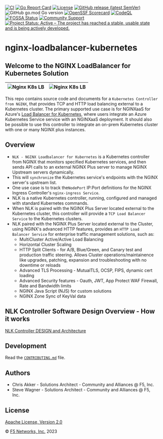 <!-- markdownlint-disable-next-line first-line-h1 -->
[![CI](https://github.com/nginx/nginx-loadbalancer-kubernetes/actions/workflows/build-test.yml/badge.svg)](https://github.com/nginx/nginx-loadbalancer-kubernetess/actions/workflows/build-test.yml)
[![Go Report Card](https://goreportcard.com/badge/github.com/nginx/nginx-loadbalancer-kubernetes)](https://goreportcard.com/report/github.com/nginx/nginx-loadbalancer-kubernetes)
[![License](https://img.shields.io/badge/License-Apache%202.0-blue.svg)](https://opensource.org/licenses/Apache-2.0)
[![GitHub release (latest SemVer)](https://img.shields.io/github/v/release/nginx/nginx-loadbalancer-kubernetes?logo=github&sort=semver)](https://github.com/nginx/nginx-loadbalancer-kubernetes/releases/latest) ![GitHub go.mod Go version](https://img.shields.io/github/go-mod/go-version/nginx/nginx-loadbalancer-kubernetes?logo=go)
[![OpenSSF Scorecard](https://api.securityscorecards.dev/projects/github.com/nginx/nginx-loadbalancer-kubernetes/badge)](https://api.securityscorecards.dev/projects/github.com/nginx/nginx-loadbalancer-kubernetes)
[![CodeQL](https://github.com/nginx/nginx-loadbalancer-kubernetes/workflows/codeql.yml/badge.svg?branch=main&event=push)](https://github.com/nginx/nginx-loadbalancer-kubernetes/actions/codeql.yml)
[![FOSSA Status](https://app.fossa.com/api/projects/git%2Bgithub.com%2Fnginx%2Fnginx-loadbalancer-kubernetes.svg?type=shield)](/git%2Bgithub.com%2Fnginx%2Fnginx-loadbalancer-kubernetes?ref=badge_shield)
[![Community Support](https://badgen.net/badge/support/community/cyan?icon=awesome)](https://github.com/nginx/nginx-loadbalancer-kubernetes/discussions)
[![Project Status: Active – The project has reached a stable, usable state and is being actively developed.](https://www.repostatus.org/badges/latest/active.svg)](https://www.repostatus.org/#active)

# nginx-loadbalancer-kubernetes

## Welcome to the NGINX LoadBalancer for Kubernetes Solution

![Nginx K8s LB](docs/media/nlk-logo.png) | ![Nginx K8s LB](docs/media/nginx-2020.png)
--- | ---

This repo contains source code and documents for a `Kubernetes Controller from NGINX`, that provides TCP and HTTP load balancing external to a Kubernetes cluster. The primary supported use case is for NGINXaaS for Azure's [Load Balancer for Kubernetes](https://docs.nginx.com/nginxaas/azure/loadbalancer-kubernetes/), where users integrate an Azure Kubernetes Service service with an NGINXaaS deployment. It should also be possible to use this controller to integrate an on-prem Kubernetes cluster with one or many NGINX plus instances.

## Overview

- `NLK - NGINX Loadbalancer for Kubernetes` is a Kubernetes controller from NGINX that monitors specified Kubernetes services, and then sends API calls to an external NGINX Plus server to manage NGINX Upstream servers dynamically.
- This will `synchronize` the Kubernetes service's endpoints with the NGINX server's upstream list.
- One use case is to track the`NodePort` IP:Port definitions for the NGINX Ingress Controller's `nginx-ingress Service`.
- NLK is a native Kubernetes controller, running, configured and managed with standard Kubernetes commands.
- When NLK is paired with the NGINX Plus Server located external to the Kubernetes cluster, this controller will provide a `TCP Load Balancer Service` to the Kubernetes clusters.
- NLK paired with the NGINX Plus Server located external to the Cluster, using NGINX's advanced HTTP features, provides an `HTTP Load Balancer Service` for enterprise traffic management solutions, such as:
  - MultiCluster Active/Active Load Balancing
  - Horizontal Cluster Scaling
  - HTTP Split Clients - for A/B, Blue/Green, and Canary test and production traffic steering.  Allows Cluster operations/maintainence like upgrades, patching, expansion and troubleshooting with no downtime or reloads
  - Advanced TLS Processing - MutualTLS, OCSP, FIPS, dynamic cert loading
  - Advanced Security features - Oauth, JWT, App Protect WAF Firewall, Rate and Bandwidth limits
  - NGINX Java Script (NJS) for custom solutions
  - NGINX Zone Sync of KeyVal data

## NLK Controller Software Design Overview - How it works

[NLK Controller DESIGN and Architecture](docs/DESIGN.md)

## Development

Read the [`CONTRIBUTING.md`](https://github.com/nginx/nginx-loadbalancer-kubernetes/blob/main/CONTRIBUTING.md) file.

## Authors

- Chris Akker - Solutions Architect - Community and Alliances @ F5, Inc.
- Steve Wagner - Solutions Architect - Community and Alliances @ F5, Inc.

## License

[Apache License, Version 2.0](https://github.com/nginx/nginx-loadbalancer-kubernetes/blob/main/LICENSE)

&copy; [F5 Networks, Inc.](https://www.f5.com/) 2023
